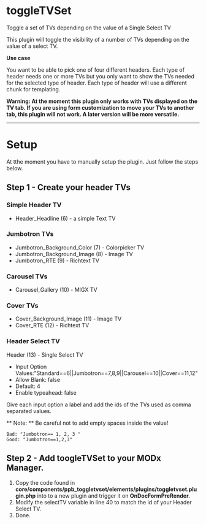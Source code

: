 # toggleTVSet
Toggle a set of TVs depending on the value of a Single Select TV

This plugin will toggle the visibility of a number of TVs depending on the value of a select TV.

**Use case**

You want to be able to pick one of four different headers.
Each type of header needs one or more TVs but you only want to show the TVs needed for the selected type of header.
Each type of header will use a different chunk for templating.

**Warning:  At the moment this plugin only works with TVs displayed on the TV tab.
If you are using form customization to move your TVs to another tab, this plugin will not work.
A later version will be more versatile.**

---

# Setup

At tthe moment you have to manually setup the plugin. Just follow the steps below.

## Step 1 - Create your header TVs

### Simple Header TV

* Header_Headline (6) - a simple Text TV

### Jumbotron TVs

* Jumbotron_Background_Color (7) - Colorpicker TV
* Jumbotron_Background_Image (8) - Image TV
* Jumbotron_RTE (9) - Richtext TV

### Carousel TVs

* Carousel_Gallery (10) - MIGX TV

### Cover TVs

* Cover_Background_Image (11) - Image TV
* Cover_RTE (12) - Richtext TV

### Header Select TV

Header (13) - Single Select TV
* Input Option Values:"Standard==6||Jumbotron==7,8,9||Carousel==10||Cover==11,12"
* Allow Blank: false
* Default: 4
* Enable typeahead: false

Give each input option a label and add the ids of the TVs used as comma separated values.

** Note: **  Be careful not to add empty spaces inside the value!

```
Bad: "Jumbotron== 1, 2, 3 "
Good: "Jumbotron==1,2,3"
```

## Step 2 - Add toogleTVSet to your MODx Manager.

1. Copy the code found in **core/components/ppb_toggletvset/elements/plugins/toggletvset.plugin.php** into to a new plugin and trigger it on **OnDocFormPreRender**.
2. Modify the selectTV variable in line 40 to match the id of your Header Select TV.
3. Done.



